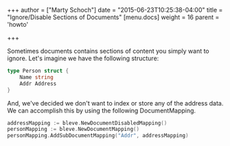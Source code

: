 +++
author = ["Marty Schoch"]
date = "2015-06-23T10:25:38-04:00"
title = "Ignore/Disable Sections of Documents"
[menu.docs]
weight = 16
parent = 'howto'

+++

Sometimes documents contains sections of content you simply want to ignore.  Let's imagine we have the following structure:

```go
type Person struct {
    Name string
    Addr Address
}
```

And, we've decided we don't want to index or store any of the address data.  We can accomplish this by using the following DocumentMapping.

```go
addressMapping := bleve.NewDocumentDisabledMapping()
personMapping := bleve.NewDocumentMapping()
personMapping.AddSubDocumentMapping("Addr", addressMapping)
```